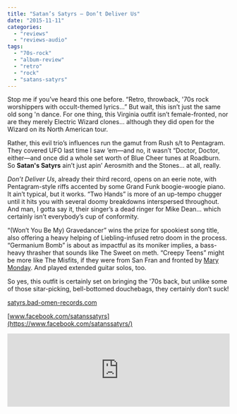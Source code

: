 ```yaml
---
title: "Satan’s Satyrs – Don’t Deliver Us"
date: "2015-11-11"
categories: 
  - "reviews"
  - "reviews-audio"
tags: 
  - "70s-rock"
  - "album-review"
  - "retro"
  - "rock"
  - "satans-satyrs"
---
```


Stop me if you’ve heard this one before. “Retro, throwback, '70s rock worshippers with occult-themed lyrics…” But wait, this isn’t just the same old song 'n dance. For one thing, this Virginia outfit isn’t female-fronted, nor are they merely Electric Wizard clones… although they did open for the Wizard on its North American tour.

Rather, this evil trio’s influences run the gamut from Rush s/t to Pentagram. They covered UFO last time I saw ‘em—and no, it wasn’t “Doctor, Doctor, either—and once did a whole set worth of Blue Cheer tunes at Roadburn. So **Satan's Satyrs** ain’t just apin’ Aerosmith and the Stones… at all, really.

_Don’t Deliver Us_, already their third record, opens on an eerie note, with Pentagram-style riffs accented by some Grand Funk boogie-woogie piano. It ain’t typical, but it works. “Two Hands” is more of an up-tempo chugger until it hits you with several doomy breakdowns interspersed throughout. And man, I gotta say it, their singer’s a dead ringer for Mike Dean… which certainly isn’t everybody’s cup of conformity.

“(Won’t You Be My) Gravedancer” wins the prize for spookiest song title, also offering a heavy helping of Liebling-infused retro doom in the process. “Germanium Bomb” is about as impactful as its moniker implies, a bass-heavy thrasher that sounds like The Sweet on meth. “Creepy Teens” might be more like The Misfits, if they were from San Fran and fronted by [Mary Monday](https://www.youtube.com/watch?v=OOcnlCgZdL4). And played extended guitar solos, too.

So yes, this outfit is certainly set on bringing the '70s back, but unlike some of those sitar-picking, bell-bottomed douchebags, they certainly don’t suck!

[satyrs.bad-omen-records.com](http://satyrs.bad-omen-records.com/)

[www.facebook.com/satanssatyrs](https://www.facebook.com/satanssatyrs/)

<iframe src="https://w.soundcloud.com/player/?url=https%3A//api.soundcloud.com/tracks/226640569&amp;color=ff5500&amp;auto_play=false&amp;hide_related=false&amp;show_comments=true&amp;show_user=true&amp;show_reposts=false" width="100%" height="166" frameborder="no" scrolling="no"></iframe>
